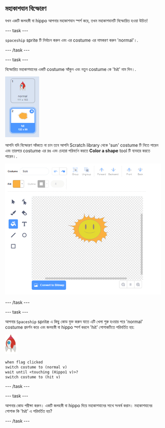 ## মহাকাশযান বিস্ফোরণ

যখন একটি জলহস্তী বা hippo আপনার মহাকাশযান স্পর্শ করে, তখন মহাকাশযানটি বিস্ফোরিত হওয়া উচিত!

\--- task \---

`spaceship` sprite টি নির্বাচন করুন এবং এর costume এর নামকরণ করুন 'normal'।.

\--- /task \---

\--- task \---

বিস্ফোরিত মহাকাশযানের একটি costume আঁকুন এবং নতুন costume কে 'hit' নাম দিন।.

![screenshot](images/invaders-spaceship-costumes.png)

আপনি যদি বিস্ফোরণ আঁকতে না চান তবে আপনি Scratch library থেকে 'sun' costume টি নিতে পারেন এবং তারপরে costume এর রঙ এবং চেহারা পরিবর্তন করতে **Color a shape** tool টি ব্যবহার করতে পারেন।.

![screenshot](images/invaders-sun.png)

\--- /task \---

\--- task \---

আপনার `Spaceship` sprite এ কিছু কোড যুক্ত করুন যাতে এটি খেলা শুরু হওয়ার পরে 'normal' costume প্রদর্শন করে এবং জলহস্তী বা hippo স্পর্শ করলে 'hit' পোশাকটিতে পরিবর্তিত হয়:

![rocket sprite](images/rocket-sprite.png)

```blocks3
when flag clicked
switch costume to (normal v)
wait until <touching (Hippo1 v)>?
switch costume to (hit v)
```

\--- /task \---

\--- task \---

আপনার কোড পরীক্ষা করুন। একটি জলহস্তী বা hippo দিয়ে মহাকাশযানের সাথে সংঘর্ষ করান। মহাকাশযানের পোশাক কি 'hit' এ পরিবর্তিত হয়?

\--- /task \---